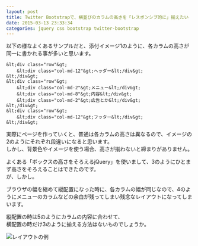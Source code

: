 ```yaml
---
layout: post
title: Twitter Bootstrapで、横並びのカラムの高さを「レスポンシブ的に」揃えたい
date: 2015-03-13 23:33:34
categories: jquery css bootstrap twitter-bootstrap
---
```

<p>以下の様なよくあるサンプルだと、添付イメージ1のように、各カラムの高さが同一に書かれる事が多いと思います。</p>

```
&lt;div class="row"&gt;
    &lt;div class="col-md-12"&gt;ヘッダー&lt;/div&gt;
&lt;/div&gt;
&lt;div class="row"&gt;
    &lt;div class="col-md-2"&gt;メニュー&lt;/div&gt;
    &lt;div class="col-md-8"&gt;内容&lt;/div&gt;
    &lt;div class="col-md-2"&gt;広告とか&lt;/div&gt;
&lt;/div&gt;
&lt;div class="row"&gt;
    &lt;div class="col-md-12"&gt;フッター&lt;/div&gt;
&lt;/div&gt;
```

<p>実際にページを作っていくと、普通は各カラムの高さは異なるので、イメージの2のようにそれぞれ段違いになると思います。<br>
しかし、背景色やイメージを使う場合、高さが揃わないと締まりがありません。</p>

<p>よくある「ボックスの高さをそろえるjQuery」を使いまして、3のようにひとまず高さをそろえることはできたのです。<br>
が、しかし。</p>

<p>ブラウザの幅を縮めて縦配置になった時に、各カラムの幅が同じなので、4のようにメニューのカラムなどの余白が残ってしまい残念なレイアウトになってしまいます。</p>

<p>縦配置の時は5のようにカラムの内容に合わせて、<br>
横配置の時だけ3のように揃える方法はないものでしょうか。</p>

<p><img src="https://i.stack.imgur.com/CblQL.png" alt="レイアウトの例"></p>
